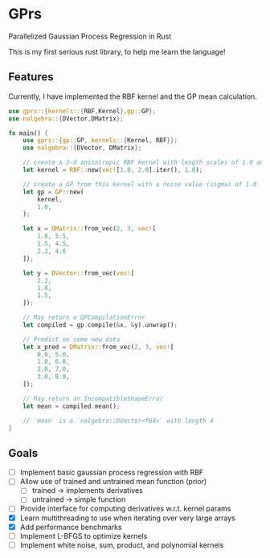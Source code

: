 # GPrs

Parallelized Gaussian Process Regression in Rust

This is my first serious rust library, to help me learn the language!

## Features

Currently, I have implemented the RBF kernel and the GP mean calculation.

```rs
use gprs::{kernels::{RBF,Kernel},gp::GP};
use nalgebra::{DVector,DMatrix};

fn main() {
    use gprs::{gp::GP, kernels::{Kernel, RBF}};
    use nalgebra::{DVector, DMatrix};

    // create a 2-d anisotropic RBF kernel with length scales of 1.0 and 2.0, and a sigma of 1.0
    let kernel = RBF::new(vec![1.0, 2.0].iter(), 1.0);

    // create a GP from this kernel with a noise value (sigma) of 1.0. Use 0.0 for noiseless GP
    let gp = GP::new(
        kernel,
        1.0,
    );

    let x = DMatrix::from_vec(2, 3, vec![
        1.8, 5.5,
        1.5, 4.5,
        2.3, 4.6
    ]);

    let y = DVector::from_vec(vec![
        2.2,
        1.8,
        1.5,
    ]);

    // May return a GPCompilationError
    let compiled = gp.compile(&x, &y).unwrap();

    // Predict on some new data
    let x_pred = DMatrix::from_vec(2, 3, vec![
        0.0, 5.0,
        1.0, 6.0,
        2.0, 7.0,
        3.0, 8.0,
    ]);

    // May return an IncompatibleShapeError
    let mean = compiled.mean();

    // `mean` is a `nalgebra::DVector<f64>` with length 4
}
```

## Goals

- [ ] Implement basic gaussian process regression with RBF
- [ ] Allow use of trained and untrained mean function (prior)
  - [ ] trained -> implements derivatives
  - [ ] untrained -> simple function
- [ ] Provide interface for computing derivatives w.r.t. kernel params
- [x] Learn multithreading to use when iterating over very large arrays
- [x] Add performance benchmarks
- [ ] Implement L-BFGS to optimize kernels
- [ ] Implement white noise, sum, product, and polynomial kernels
